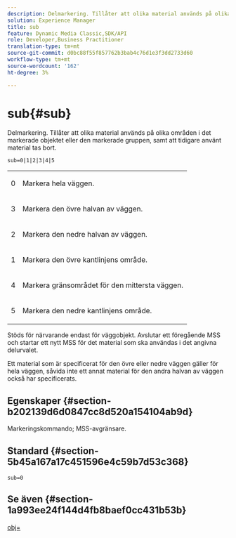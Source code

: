 ```yaml
---
description: Delmarkering. Tillåter att olika material används på olika områden i det markerade objektet eller den markerade gruppen, samt att tidigare använt material tas bort.
solution: Experience Manager
title: sub
feature: Dynamic Media Classic,SDK/API
role: Developer,Business Practitioner
translation-type: tm+mt
source-git-commit: d0bc88f55f857762b3bab4c76d1e3f3dd2733d60
workflow-type: tm+mt
source-wordcount: '162'
ht-degree: 3%

---
```



# sub{#sub}

Delmarkering. Tillåter att olika material används på olika områden i det markerade objektet eller den markerade gruppen, samt att tidigare använt material tas bort.

`sub=0|1|2|3|4|5`

<table id="simpletable_F6BF91BD2C4B47BF8A28032E392D37F0"> 
 <tr class="strow"> 
  <td class="stentry"> <p>0 </p> </td> 
  <td class="stentry"> <p>Markera hela väggen. </p> </td> 
 </tr> 
 <tr class="strow"> 
  <td class="stentry"> <p>3 </p> </td> 
  <td class="stentry"> <p>Markera den övre halvan av väggen. </p> </td> 
 </tr> 
 <tr class="strow"> 
  <td class="stentry"> <p>2 </p> </td> 
  <td class="stentry"> <p>Markera den nedre halvan av väggen. </p> </td> 
 </tr> 
 <tr class="strow"> 
  <td class="stentry"> <p>1 </p> </td> 
  <td class="stentry"> <p>Markera den övre kantlinjens område. </p> </td> 
 </tr> 
 <tr class="strow"> 
  <td class="stentry"> <p>4 </p> </td> 
  <td class="stentry"> <p>Markera gränsområdet för den mittersta väggen. </p> </td> 
 </tr> 
 <tr class="strow"> 
  <td class="stentry"> <p>5 </p> </td> 
  <td class="stentry"> <p>Markera den nedre kantlinjens område. </p> </td> 
 </tr> 
</table>

Stöds för närvarande endast för väggobjekt. Avslutar ett föregående MSS och startar ett nytt MSS för det material som ska användas i det angivna delurvalet.

Ett material som är specificerat för den övre eller nedre väggen gäller för hela väggen, såvida inte ett annat material för den andra halvan av väggen också har specificerats.

## Egenskaper {#section-b202139d6d0847cc8d520a154104ab9d}

Markeringskommando; MSS-avgränsare.

## Standard {#section-5b45a167a17c451596e4c59b7d53c368}

`sub=0`

## Se även {#section-1a993ee24f144d4fb8baef0cc431b53b}

[obj=](../../../../../ir-api/http-protocol/image-rendering-api-ref/c-ir-http-protocol-ref/c-ir-http-protocol-command-reference/r-ir-obj.md#reference-31e7dac7931b4e0eb3c7589f120a1e6a)
